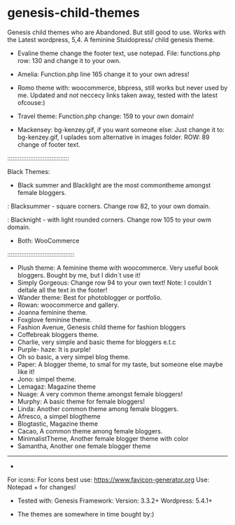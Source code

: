 # genesis-child-themes
Genesis child themes who are  Abandoned. But still good to use.
Works with the Latest wordpress, 5,4. A feminine Stuidopress/ child genesis theme.

* Evaline theme change the footer text, use notepad. File: functions.php row: 130 and change it to your own.

* Amelia: Function.php line 165 change it to your own adress!

* Romo theme with: woocommerce, bbpress, still works but never used by me. Updated and not neccecy links taken away, tested with the latest ofcouse:)

* Travel theme: Function.php change: 159 to your own domain!

* Mackensey: bg-kenzey.gif, if you want someone else: Just change it to: bg-kenzey.gif, I uplades som alternative in images folder.  ROW: 89 change of footer text.

:::::::::::::::::::::::::::::::::::

Black Themes:
* Black summer and Blacklight are the most commontheme amongst female bloggers.

: Blacksummer - square corners.
Change row 82, to your own domain.

: Blacknight - with light rounded corners.
Change row 105 to your owm domain.

* Both: WooCommerce

::::::::::::::::::::::::::::::::::::::

* Plush theme: A feminine theme with woocommerce. Very useful book bloggers. Bought by me, but I didn´t use it!
* Simply Gorgeous: Change row 94 to your own text! Note: I couldn`t deltale all the text in the footer!
* Wander theme: Best for photoblogger or portfolio.
* Rowan: woocommerce and gallery.
* Joanna feminine theme.
* Foxglove feminine theme.
* Fashion Avenue, Genesis child theme for fashion bloggers
* Coffebreak bloggers theme.
* Charlie, very simple and basic theme for bloggers e.t.c
* Purple- haze: It is purple!
* Oh so basic, a very simpel blog theme.
* Paper: A blogger theme, to smal for my taste, but someone else maybe like it!
* Jono: simpel theme.
* Lemagaz: Magazine theme
* Nuage:  A very common theme amongst female bloggers!
* Murphy:  A basic theme for female bloggers!
* Linda:  Another common theme among female bloggers.
* Afresco, a simpel blogtheme
* Blogtastic, Magazine theme
* Cacao, A common theme among female bloggers.
* MinimalistTheme, Another female blogger theme with color
* Samantha, Another one female blogger theme
------------------------------------------
*
For icons: For Icons best use: https://www.favicon-generator.org
Use: Notepad + for changes!

* Tested with:
Genesis Framework: Version: 3.3.2+
Wordpress: 5.4.1+

* The themes are somewhere in time bought by:)
